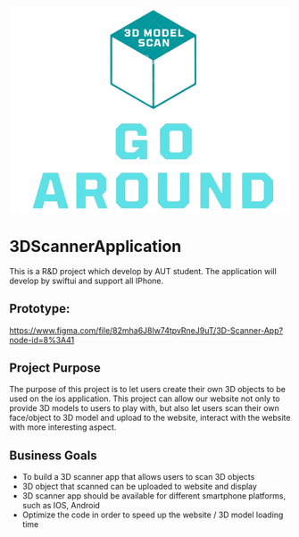 <img src="/ScannerApp/Assets.xcassets/icon.imageset/icon.png">

# 3DScannerApplication
This is a R&D project which develop by AUT student. The application will develop by swiftui
and support all IPhone. 

## Prototype:
https://www.figma.com/file/82mha6J8lw74tpvRneJ9uT/3D-Scanner-App?node-id=8%3A41


## Project Purpose 
The purpose of this project is to let users create their own 3D objects to be used on the ios application. This project can allow our website not only to provide 3D models to users to play with, but also let users scan their own face/object to 3D model and upload to the website, interact with the website with more interesting aspect. 

## Business Goals 
- To build a 3D scanner app that allows users to scan 3D objects 
- 3D object that scanned can be uploaded to website and display 
- 3D scanner app should be available for different smartphone platforms, such as IOS, Android 
- Optimize the code in order to speed up the website / 3D model loading time 
